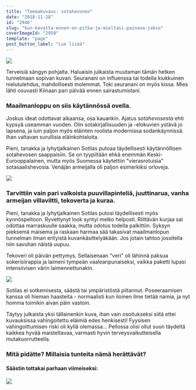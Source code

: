 ```yaml
---
title: "Teemakuvaus: sotahevonen"
date: "2018-11-28"
id: "2946"
slug: "kun-kevatta-ennen-on-pitka-ja-mieltasi-painava-jakso"
coverImageId: "2950"
template: "page"
post_button_label: "Lue lisää"
---
```


![](/images/46262677_2457200384321045_1484200136102903808_n.jpg)

Terveisiä sängyn pohjalta. Haluaisin julkaista muutaman tämän hetken tunnelmaan sopivan kuvan. Seuranani on influenssa tai todella kiukkuinen nielutulehdus, mahdollisesti molemmat. Toki seuranani on myös kissa. Mies lähti osuvasti Kiinaan pari päivää ennen sairastumistani.

### Maailmanloppu on siis käytännössä ovella.

Joskus ideat odottavat aikaansa, osa kauankin. Ajatus _sotahevosesta_ ehti kypsyä useamman vuoden. Olin sotakirjallisuuden ja -elokuvien ystävä jo lapsena, ja luin paljon myös eläinten roolista modernissa sodankäynnissä. Ihan valtavan surullisia eläinkohtaloita.

Pieni, tanakka ja lyhytjalkainen Sotilas putoaa täydellisesti käytännöllisen sotahevosen saappaisiin. Se on tyypiltään ehkä enemmän Keski-Eurooppalainen, mutta myös Suomessa käytettiin "vierasrotuisia" sotasaalishevosia. Venäjän armeijalla oli paljon esimerkiksi orloveja.

![](/images/unknown-soldier-21.jpg)

### Tarvittiin vain pari valkoista puuvillapinteliä, juuttinarua, vanha armeijan villaviltti, tekoverta ja kuraa.

Pieni, tanakka ja lyhytjalkainen Sotilas putosi täydellisesti myös kynnöspeltoon. Ryvettynyt look syntyi melko helposti. Riittävän kurjaa sai odottaa marraskuulle saakka, mutta odotus todella palkittiin. Syksyn pieksemä maisema ja raskaan harmaa sää takasivat maailmanlopun tunnelman ilman erityistä kuvankäsittelyäkään. Jos jotain tahtoo jossitella niin savuhan näistä uupuu.

Tekoveri oli päivän pettymys. Sellaisenaan "veri" oli lähinnä paksua sokerisiirappia ja laimeni tympeän vaaleanpunaiseksi, vaikka paketti lupasi intensiivisen värin laimennettunakin.

![](/images/unknown-soldier-36-Edit.jpg)

Sotilas ei sotkemisesta, säästä tai ympäristöstä piitannut. Poseeraamisen kanssa oli hieman haasteita - normaalisti kun iloinen ilme tietää namia, ja nyt homma toimikin aivan päin vastoin.

Täytyy julkaista yksi tällainenkin kuva, ihan vain osoitukseksi siitä ettei kuvauksissa vahingoitettu eläimiä edes henkisesti! Fyysisen vahingoittumisen riski oli kyllä olemassa... Pellossa olisi ollut suun täydeltä kaikkea hyvää maisteltavaa, varmasti hyvin terveysvaikutteisella mutakuorrutteella.

### Mitä pidätte? Millaisia tunteita nämä herättävät?

#### Säästin tottakai parhaan viimeiseksi:

![](/images/unknown-soldier-103-Edit-5-2.jpg)
